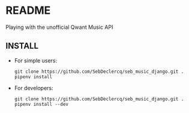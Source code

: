 # README

Playing with the unofficial Qwant Music API

## INSTALL

- For simple users:
    ```
    git clone https://github.com/SebDeclercq/seb_music_django.git .
    pipenv install
    ```
- For developers:
    ```
    git clone https://github.com/SebDeclercq/seb_music_django.git .
    pipenv install --dev
    ```


